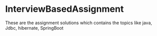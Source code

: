 # InterviewBasedAssignment
These are the assignment solutions which contains the topics like java, Jdbc, hibernate, SpringBoot
